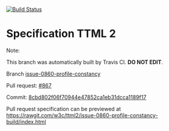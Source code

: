 [![Build Status](https://travis-ci.org/w3c/ttml2.svg?branch=issue-0860-profile-constancy)](https://travis-ci.org/w3c/ttml2)


# Specification TTML 2


Note:


This branch was automatically built by Travis CI. <b>DO NOT EDIT</b>.


 Branch [issue-0860-profile-constancy](https://github.com/w3c/ttml2/tree/issue-0860-profile-constancy)


 Pull request: [#867](https://github.com/w3c/ttml2/pull/867)


 Commit: [8cbd802f06f70944e47852ca1eb31dcca1189f17](https://github.com/w3c/ttml2/commit/8cbd802f06f70944e47852ca1eb31dcca1189f17)

Pull request specification can be previewed at https://rawgit.com/w3c/ttml2/issue-0860-profile-constancy-build/index.html



